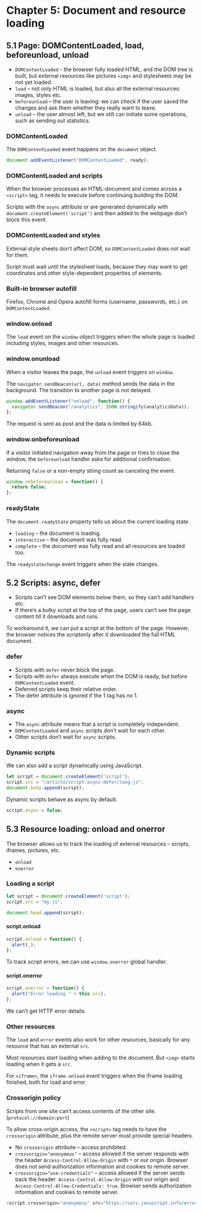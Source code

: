 # Chapter 5: Document and resource loading

## 5.1 Page: DOMContentLoaded, load, beforeunload, unload

- `DOMContentLoaded` - the browser fully loaded HTML, and the DOM tree is built, but external resources like pictures `<img>` and stylesheets may be not yet loaded.
- `load` – not only HTML is loaded, but also all the external resources: images, styles etc.
- `beforeunload` – the user is leaving: we can check if the user saved the changes and ask them whether they really want to leave.
- `unload` – the user almost left, but we still can initiate some operations, such as sending out statistics.

### DOMContentLoaded

The `DOMContentLoaded` event happens on the `document` object.

```js
document.addEventListener("DOMContentLoaded", ready);
```

### DOMContentLoaded and scripts

When the browser processes an HTML-document and comes across a `<script>` tag, it needs to execute before continuing building the DOM.

Scripts with the `async` attribute or are generated dynamically with `document.createElement('script')` and then added to the webpage don’t block this event.

### DOMContentLoaded and styles

External style sheets don’t affect DOM, so `DOMContentLoaded` does not wait for them.

Script must wait until the stylesheet loads, because they may want to get coordinates and other style-dependent properties of elements.

### Built-in browser autofill

Firefox, Chrome and Opera autofill forms (username, passwords, etc.) on `DOMContentLoaded`.

### window.onload

The `load` event on the `window` object triggers when the whole page is loaded including styles, images and other resources.

### window.onunload

When a visitor leaves the page, the `unload` event triggers on `window`. 

The `navigator.sendBeacon(url, data)` method sends the data in the background. The transition to another page is not delayed.

```js
window.addEventListener("unload", function() {
  navigator.sendBeacon("/analytics", JSON.stringify(analyticsData));
};
```

The request is sent as post and the data is limited by 64kb.

### window.onbeforeunload

If a visitor initiated navigation away from the page or tries to close the window, the `beforeunload` handler asks for additional confirmation.

Returning `false` or a non-empty string count as canceling the event.

```js
window.onbeforeunload = function() {
  return false;
};
```

### readyState

The `document.readyState` property tells us about the current loading state.

- `loading` – the document is loading.
- `interactive` – the document was fully read.
- `complete` – the document was fully read and all resources are loaded too.

The `readystatechange` event triggers when the state changes.

## 5.2 Scripts: async, defer

- Scripts can’t see DOM elements below them, so they can’t add handlers etc.
- If there’s a bulky script at the top of the page, users can’t see the page content till it downloads and runs.

To workaround it, we can put a script at the bottom of the page. However, the browser notices the scriptonly after it downloaded the full HTML document.

### defer

- Scripts with `defer` never block the page.
- Scripts with `defer` always execute when the DOM is ready, but before `DOMContentLoaded` event.
- Deferred scripts keep their relative order.
- The defer attribute is ignored if the 1 tag has no 1.

### async

- The `async` attribute means that a script is completely independent.
- `DOMContentLoaded` and `async` scripts don’t wait for each other.
- Other scripts don’t wait for `async` scripts.

### Dynamic scripts

We can also add a script dynamically using JavaScript.

```js
let script = document.createElement('script');
script.src = "/article/script-async-defer/long.js";
document.body.append(script);
```

Dynamic scripts behave as async by default.

```js
script.async = false;
```

## 5.3 Resource loading: onload and onerror

The browser allows us to track the loading of external resources – scripts, iframes, pictures, etc.

- `onload`
- `onerror`

### Loading a script

```js
let script = document.createElement('script');
script.src = "my.js";

document.head.append(script);

```

#### script.onload

```js
script.onload = function() {
  alert(_);
};
```

To track script errors, we can use `window.onerror` global handler.

#### script.onerror

```js
script.onerror = function() {
  alert("Error loading " + this.src);
};
```

We can’t get HTTP error details.

### Other resources

The `load` and `error` events also work for other resources, basically for any resource that has an external `src`.

Most resources start loading when adding to the document. But `<img>` starts loading when it gets a `src`.

For `<iframe>`, the `iframe.onload` event triggers when the iframe loading finished, both for load and error.

### Crossorigin policy

Scripts from one site can’t access contents of the other site. (`protocol://domain:port`)

To allow cross-origin access, the `<script>` tag needs to have the `crossorigin` attribute, plus the remote server must provide special headers.

- No `crossorigin` attribute – access prohibited.
- `crossorigin="anonymous"` – access allowed if the server responds with the header `Access-Control-Allow-Origin` with `*` or our origin. Browser does not send authorization information and cookies to remote server.
- `crossorigin="use-credentials"` – access allowed if the server sends back the header` Access-Control-Allow-Origin` with our origin and `Access-Control-Allow-Credentials: true`. Browser sends authorization information and cookies to remote server.

```js
<script crossorigin="anonymous" src="https://cors.javascript.info/error.js"></script>
```

